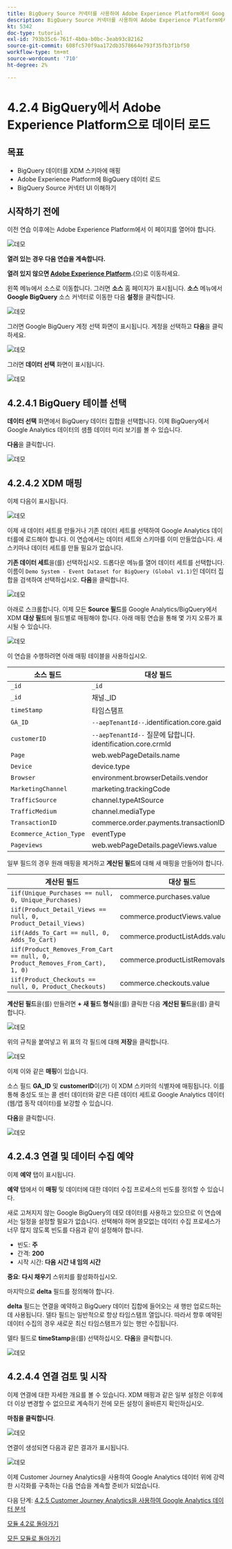 ```yaml
---
title: BigQuery Source 커넥터를 사용하여 Adobe Experience Platform에서 Google Analytics 데이터 수집 및 분석 - BigQuery에서 Adobe Experience Platform으로 데이터 로드
description: BigQuery Source 커넥터를 사용하여 Adobe Experience Platform에서 Google Analytics 데이터 수집 및 분석 - BigQuery에서 Adobe Experience Platform으로 데이터 로드
kt: 5342
doc-type: tutorial
exl-id: 793b35c6-761f-4b0a-b0bc-3eab93c82162
source-git-commit: 608fc570f9aa172db3578664e793f35fb3f1bf50
workflow-type: tm+mt
source-wordcount: '710'
ht-degree: 2%

---
```


# 4.2.4 BigQuery에서 Adobe Experience Platform으로 데이터 로드

## 목표

- BigQuery 데이터를 XDM 스키마에 매핑
- Adobe Experience Platform에 BigQuery 데이터 로드
- BigQuery Source 커넥터 UI 이해하기

## 시작하기 전에

이전 연습 이후에는 Adobe Experience Platform에서 이 페이지를 열어야 합니다.

![데모](./images/datasets.png)

**열려 있는 경우 다음 연습을 계속합니다.**

**열려 있지 않으면 [Adobe Experience Platform](https://experience.adobe.com/platform/home).**(으)로 이동하세요.

왼쪽 메뉴에서 소스로 이동합니다. 그러면 **소스** 홈 페이지가 표시됩니다. **소스** 메뉴에서 **Google BigQuery** 소스 커넥터로 이동한 다음 **설정**&#x200B;을 클릭합니다.

![데모](./images/sourceshome.png)

그러면 Google BigQuery 계정 선택 화면이 표시됩니다. 계정을 선택하고 **다음**&#x200B;을 클릭하세요.

![데모](./images/0c.png)

그러면 **데이터 선택** 화면이 표시됩니다.

![데모](./images/datasets.png)

## 4.2.4.1 BigQuery 테이블 선택

**데이터 선택** 화면에서 BigQuery 데이터 집합을 선택합니다. 이제 BigQuery에서 Google Analytics 데이터의 샘플 데이터 미리 보기를 볼 수 있습니다.

**다음**&#x200B;을 클릭합니다.

![데모](./images/datasets1.png)

## 4.2.4.2 XDM 매핑

이제 다음이 표시됩니다.

![데모](./images/xdm4a.png)

이제 새 데이터 세트를 만들거나 기존 데이터 세트를 선택하여 Google Analytics 데이터를에 로드해야 합니다. 이 연습에서는 데이터 세트와 스키마를 이미 만들었습니다. 새 스키마나 데이터 세트를 만들 필요가 없습니다.

**기존 데이터 세트**&#x200B;을(를) 선택하십시오. 드롭다운 메뉴를 열어 데이터 세트를 선택합니다. 이름이 `Demo System - Event Dataset for BigQuery (Global v1.1)`인 데이터 집합을 검색하여 선택하십시오. **다음**&#x200B;을 클릭합니다.

![데모](./images/xdm6.png)

아래로 스크롤합니다. 이제 모든 **Source 필드**&#x200B;를 Google Analytics/BigQuery에서 XDM **대상 필드**&#x200B;에 필드별로 매핑해야 합니다. 아래 매핑 연습을 통해 몇 가지 오류가 표시될 수 있습니다.

![데모](./images/xdm8.png)

이 연습을 수행하려면 아래 매핑 테이블을 사용하십시오.

| 소스 필드 | 대상 필드 |
| ----------------- |-------------| 
| `_id` | `_id` |
| `_id` | 채널._ID |
| `timeStamp` | 타임스탬프 |
| `GA_ID` | ``--aepTenantId--``.identification.core.gaid |
| `customerID` | ``--aepTenantId--`` 질문에 답합니다. identification.core.crmId |
| `Page` | web.webPageDetails.name |
| `Device` | device.type |
| `Browser` | environment.browserDetails.vendor |
| `MarketingChannel` | marketing.trackingCode |
| `TrafficSource` | channel.typeAtSource |
| `TrafficMedium` | channel.mediaType |
| `TransactionID` | commerce.order.payments.transactionID |
| `Ecommerce_Action_Type` | eventType |
| `Pageviews` | web.webPageDetails.pageViews.value |


일부 필드의 경우 원래 매핑을 제거하고 **계산된 필드**&#x200B;에 대해 새 매핑을 만들어야 합니다.

| 계산된 필드 | 대상 필드 |
| ----------------- |-------------| 
| `iif(Unique_Purchases == null, 0, Unique_Purchases)` | commerce.purchases.value |
| `iif(Product_Detail_Views == null, 0, Product_Detail_Views)` | commerce.productViews.value |
| `iif(Adds_To_Cart == null, 0, Adds_To_Cart)` | commerce.productListAdds.value |
| `iif(Product_Removes_From_Cart == null, 0, Product_Removes_From_Cart), 1, 0)` | commerce.productListRemovals.value |
| `iif(Product_Checkouts == null, 0, Product_Checkouts)` | commerce.checkouts.value |

**계산된 필드**&#x200B;을(를) 만들려면 **+ 새 필드 형식**&#x200B;을(를) 클릭한 다음 **계산된 필드**&#x200B;을(를) 클릭합니다.

![데모](./images/xdm8a.png)

위의 규칙을 붙여넣고 위 표의 각 필드에 대해 **저장**&#x200B;을 클릭합니다.

![데모](./images/xdm8b.png)

이제 이와 같은 **매핑**&#x200B;이 있습니다.

소스 필드 **GA_ID** 및 **customerID**&#x200B;이(가) 이 XDM 스키마의 식별자에 매핑됩니다. 이를 통해 충성도 또는 콜 센터 데이터와 같은 다른 데이터 세트로 Google Analytics 데이터(웹/앱 동작 데이터)를 보강할 수 있습니다.

**다음**&#x200B;을 클릭합니다.

![데모](./images/xdm34.png)

## 4.2.4.3 연결 및 데이터 수집 예약

이제 **예약** 탭이 표시됩니다.

**예약** 탭에서 이 **매핑** 및 데이터에 대한 데이터 수집 프로세스의 빈도를 정의할 수 있습니다.

새로 고쳐지지 않는 Google BigQuery의 데모 데이터를 사용하고 있으므로 이 연습에서는 일정을 설정할 필요가 없습니다. 선택해야 하며 쓸모없는 데이터 수집 프로세스가 너무 많지 않도록 빈도를 다음과 같이 설정해야 합니다.

- 빈도: **주**
- 간격: **200**
- 시작 시간: **다음 시간 내 임의 시간**

**중요**: **다시 채우기** 스위치를 활성화하십시오.

마지막으로 **delta** 필드를 정의해야 합니다.

**delta** 필드는 연결을 예약하고 BigQuery 데이터 집합에 들어오는 새 행만 업로드하는 데 사용됩니다. 델타 필드는 일반적으로 항상 타임스탬프 열입니다. 따라서 향후 예약된 데이터 수집의 경우 새로운 최신 타임스탬프가 있는 행만 수집됩니다.

델타 필드로 **timeStamp**을(를) 선택하십시오.
**다음**&#x200B;을 클릭합니다.

![데모](./images/ex437.png)

## 4.2.4.4 연결 검토 및 시작

이제 연결에 대한 자세한 개요를 볼 수 있습니다. XDM 매핑과 같은 일부 설정은 이후에 더 이상 변경할 수 없으므로 계속하기 전에 모든 설정이 올바른지 확인하십시오.

**마침을 클릭합니다**.

![데모](./images/xdm46.png)

연결이 생성되면 다음과 같은 결과가 표시됩니다.

![데모](./images/xdm48.png)

이제 Customer Journey Analytics을 사용하여 Google Analytics 데이터 위에 강력한 시각화를 구축하는 다음 연습을 계속할 준비가 되었습니다.

다음 단계: [4.2.5 Customer Journey Analytics을 사용하여 Google Analytics 데이터 분석](./ex5.md)

[모듈 4.2로 돌아가기](./customer-journey-analytics-bigquery-gcp.md)

[모든 모듈로 돌아가기](./../../../overview.md)
